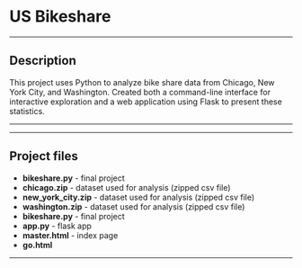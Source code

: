 # US Bikeshare 

***

## Description
This project uses Python to analyze bike share data from Chicago, New York City, and Washington. Created both a command-line interface for interactive exploration and a web application using Flask to present these statistics.
***


***

## Project files
- **bikeshare.py** - final project
- **chicago.zip** - dataset used for analysis (zipped csv file)
- **new_york_city.zip** - dataset used for analysis (zipped csv file)
- **washington.zip** - dataset used for analysis (zipped csv file)
- **bikeshare.py** - final project
- **app.py** - flask app
- **master.html** - index page
- **go.html**
***



